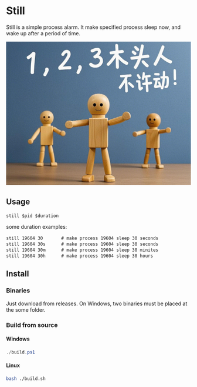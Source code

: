 # Still
Still is a simple process alarm. It make specified process sleep now, and wake up
after a period of time.

![banner](assets/banner.png)

## Usage
```shell
still $pid $duration
```
some duration examples:
```
still 19604 30       # make process 19604 sleep 30 seconds
still 19604 30s      # make process 19604 sleep 30 seconds
still 19604 30m      # make process 19604 sleep 30 minites
still 19604 30h      # make process 19604 sleep 30 hours
```
## Install
### Binaries
Just download from releases. On Windows, two binaries must be placed at the some folder.
### Build from source
#### Windows
```powershell
./build.ps1
```
#### Linux
```bash
bash ./build.sh
```

